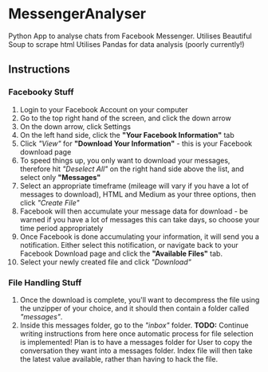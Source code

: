 # MessengerAnalyser
Python App to analyse chats from Facebook Messenger.
Utilises Beautiful Soup to scrape html
Utilises Pandas for data analysis (poorly currently!) 

## Instructions
### Facebooky Stuff
1. Login to your Facebook Account on your computer
2. Go to the top right hand of the screen, and click the down arrow
3. On the down arrow, click Settings
4. On the left hand side, click the **"Your Facebook Information"** tab
5. Click *"View"* for **"Download Your Information"** - this is your Facebook download page
6. To speed things up, you only want to download your messages, therefore hit *"Deselect All"* on the right hand side above the list, and select only **"Messages"**
7. Select an appropriate timeframe (mileage will vary if you have a lot of messages to download), HTML and Medium as your three options, then click *"Create File"*
8. Facebook will then accumulate your message data for download - be warned if you have a lot of messages this can take days, so choose your time period appropriately
9. Once Facebook is done accumulating your information, it will send you a notification. Either select this notification, or navigate back to your Facebook Download page and click the **"Available Files"** tab. 
10. Select your newly created file and click *"Download"*

### File Handling Stuff
1. Once the download is complete, you'll want to decompress the file using the unzipper of your choice, and it should then contain a folder called *"messages"*.
2. Inside this messages folder, go to the *"inbox"* folder. 
**TODO:** Continue writing instructions from here once automatic process for file selection is implemented! Plan is to have a messages folder for User to copy the conversation they want into a messages folder. Index file will then take the latest value available, rather than having to hack the file. 
